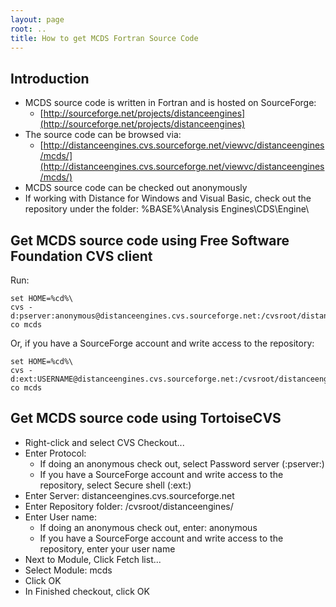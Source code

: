 ```yaml
---
layout: page
root: ..
title: How to get MCDS Fortran Source Code
---
```


## Introduction

* MCDS source code is written in Fortran and is hosted on SourceForge:
  - [http://sourceforge.net/projects/distanceengines](http://sourceforge.net/projects/distanceengines)
* The source code can be browsed via: 
  - [http://distanceengines.cvs.sourceforge.net/viewvc/distanceengines/mcds/](http://distanceengines.cvs.sourceforge.net/viewvc/distanceengines/mcds/)
* MCDS source code can be checked out anonymously
* If working with Distance for Windows and Visual Basic, check out the repository under the folder: %BASE%\Analysis Engines\CDS\Engine\

## Get MCDS source code using Free Software Foundation CVS client

Run:

<p/>

    set HOME=%cd%\
    cvs -d:pserver:anonymous@distanceengines.cvs.sourceforge.net:/cvsroot/distanceengines/ co mcds

Or, if you have a SourceForge account and write access to the repository:

    set HOME=%cd%\
    cvs -d:ext:USERNAME@distanceengines.cvs.sourceforge.net:/cvsroot/distanceengines/ co mcds

## Get MCDS source code using TortoiseCVS

* Right-click and select CVS Checkout...
* Enter Protocol: 
  - If doing an anonymous check out, select Password server (:pserver:)
  - If you have a SourceForge account and write access to the repository, select Secure shell (:ext:)
* Enter Server: distanceengines.cvs.sourceforge.net
* Enter Repository folder: /cvsroot/distanceengines/
* Enter User name: 
  - If doing an anonymous check out, enter: anonymous
  - If you have a SourceForge account and write access to the repository, enter your user name
* Next to Module, Click Fetch list...
* Select Module: mcds
* Click OK
* In Finished checkout, click OK
